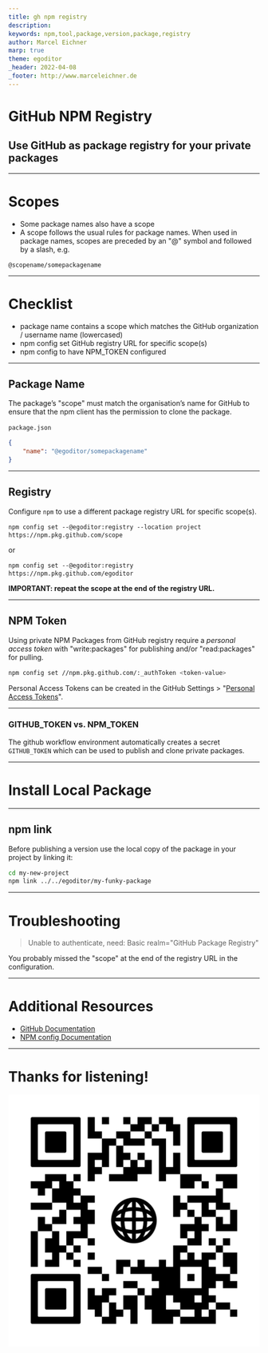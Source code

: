 ```yaml
---
title: gh npm registry
description: 
keywords: npm,tool,package,version,package,registry
author: Marcel Eichner
marp: true
theme: egoditor
_header: 2022-04-08
_footer: http://www.marceleichner.de
---
```


<!-- _class: lead -->
# GitHub NPM Registry

## Use GitHub as package registry for your private packages

---
<!-- _class: lead invert -->
# Scopes

- Some package names also have a scope
- A scope follows the usual rules for package names. When used in package names, scopes are preceded by an "@" symbol and followed by a slash, e.g.

```
@scopename/somepackagename
```

---
<!-- _class: lead invert -->
# Checklist

- package name contains a scope which matches the GitHub organization / username name (lowercased)
- npm config set GitHub registry URL for specific scope(s)
- npm config to have NPM_TOKEN configured

---
## Package Name

The package’s "scope" must match the organisation’s name for GitHub to ensure that the npm client has the permission to clone the package.

`package.json`
```json
{
    "name": "@egoditor/somepackagename"
}
```

---
## Registry

Configure `npm` to use a different package registry URL for specific scope(s).

```
npm config set --@egoditor:registry --location project https://npm.pkg.github.com/scope
```
or
```
npm config set --@egoditor:registry https://npm.pkg.github.com/egoditor
```

**IMPORTANT: repeat the scope at the end of the registry URL.**

---
## NPM Token

Using private NPM Packages from GitHub registry require a *personal access token* with "write:packages" for publishing and/or "read:packages" for pulling.

```bash
npm config set //npm.pkg.github.com/:_authToken <token-value>
```

Personal Access Tokens can be created in the GitHub Settings > "[Personal Access Tokens](https://github.com/settings/tokens)".

---
### GITHUB_TOKEN vs. NPM_TOKEN

The github workflow environment automatically creates a secret `GITHUB_TOKEN` which can be used to publish and clone private packages.




---
<!-- _class: lead -->
# Install Local Package
---
## npm link

Before publishing a version use the local copy of the package in your project by linking it:

```bash
cd my-new-project
npm link ../../egoditor/my-funky-package
```


---
# Troubleshooting

> Unable to authenticate, need: Basic realm="GitHub Package Registry"

You probably missed the "scope" at the end of the registry URL in the configuration.


---
# Additional Resources

- [GitHub Documentation](https://docs.github.com/es/packages/working-with-a-github-packages-registry/working-with-the-npm-registry)
- [NPM config Documentation](https://docs.npmjs.com/cli/v7/commands/npm-config)


---
<!-- _class: three -->
# Thanks for listening!
![bg left 50%](./assets/ephigenia.de.png)